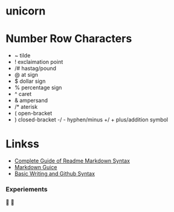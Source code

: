 # unicorn 

# Number Row Characters
- ~ tilde
- ! exclaimation point
- /# hastag/pound
- @ at sign
- $ dollar sign
- % percentage sign
- ^ caret
- & ampersand
- /* aterisk
- ( open-bracket
- ) closed-bracket
-/ - hyphen/minus
+/ + plus/addition symbol
    
<!-- end of the list -->

# Linkss 
- [Complete Guide of Readme Markdown Syntax](https://github.com/darsaveli/Readme-Markdown-Syntax)
- [Markdown Guice](markdownguide.org/basic-syntax/)
- [Basic Writing and Github Syntax](https://docs.github.com/en/get-started/writing-on-github/getting-started-with-writing-and-formatting-on-github/basic-writing-and-[]formatting-syntax)

<!-- end of the list -->

### Experiements
:gem: :unicorn:

